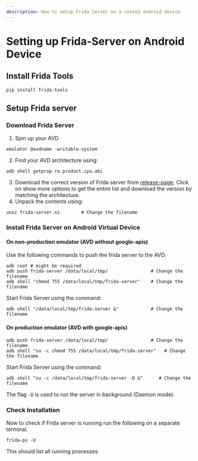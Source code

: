 ```yaml
---
description: How to setup Frida Server on a rooted android device
---
```


# Setting up Frida-Server on Android Device

## Install Frida Tools

```
pip install frida-tools
```

## Setup Frida server

### Download Frida Server

1. Spin up your AVD.&#x20;

```
emulator @avdname -writable-system
```

2. Find your AVD architecture using:

```
adb shell getprop ro.product.cpu.abi
```

3. Download the correct version of Frida server from [release-page](https://github.com/frida/frida/releases). Click on show more options to get the entire list and download the version by matching the architecture.
4. Unpack the contents using:

```
unxz frida-server.xz        # Change the filename 
```

### Install Frida Server on Android Virtual Device

#### On non-production emulator (AVD without google-apis)

Use the following commands to push the frida server to the AVD.

```
adb root # might be required
adb push frida-server /data/local/tmp/                # Change the filename
adb shell "chmod 755 /data/local/tmp/frida-server"    # Change the filename
```

Start  Frida Server using the command:

```
adb shell "/data/local/tmp/frida-server &"            # Change the filename 
```

#### On production emulator (AVD with google-apis)

```
adb push frida-server /data/local/tmp/                # Change the filename
adb shell "su -c chmod 755 /data/local/tmp/frida-server"   # Change the filename
```

Start  Frida Server using the command:

```
adb shell "su -c /data/local/tmp/frida-server -D &"      # Change the filename
```

The flag `-D` is used to run the server in background (Daemon mode).

### Check Installation

Now to check if Frida server is running run the following on a separate terminal.

```
frida-ps -U
```

&#x20;This should list all running processes.

